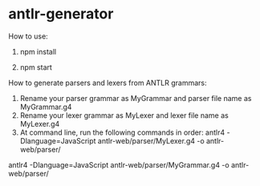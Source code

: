 # antlr-generator
How to use:
1. npm install

2. npm start

How to generate parsers and lexers from ANTLR grammars:
1. Rename your parser grammar as MyGrammar and parser file name as MyGrammar.g4
2. Rename your lexer grammar as MyLexer and lexer file name as MyLexer.g4
3. At command line, run the following commands in order: 
  antlr4 -Dlanguage=JavaScript antlr-web/parser/MyLexer.g4 -o antlr-web/parser/

  antlr4 -Dlanguage=JavaScript antlr-web/parser/MyGrammar.g4 -o antlr-web/parser/
